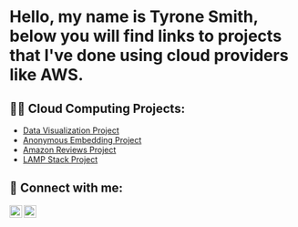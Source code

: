 <h1>Hello, my name is Tyrone Smith, below you will find links to projects that I've done using cloud providers like AWS.

<h2>👨‍💻 Cloud Computing Projects:</h2>

  - [Data Visualization Project](https://youtu.be/LwlZDfvq-vI)
  -  [Anonymous Embedding Project](https://youtu.be/7mr5xVljPQM)
  - [Amazon Reviews Project](https://youtu.be/6jdzj9msUGI)
  - [LAMP Stack Project](https://youtu.be/9ZX7do61HwA)




<h2> 🤳 Connect with me:</h2>

[<img align="left" alt="TyroneSmith | YouTube" width="22px" src="https://cdn.jsdelivr.net/npm/simple-icons@v3/icons/youtube.svg" />][youtube]
[<img align="left" alt="TyroneSmith | LinkedIn" width="22px" src="https://cdn.jsdelivr.net/npm/simple-icons@v3/icons/linkedin.svg" />][linkedin]


[youtube]: https://www.youtube.com/channel/UC0jFcIKqBR15CWFhONtSnXA
[linkedin]: https://linkedin.com/in/tyrone-smith-74b15a233/
